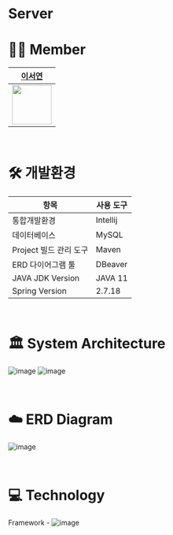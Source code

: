 # Server

# 👩‍💻 Member
| [이서연](https://github.com/SeoYeonLee12) |  
|-------------|  
|<img src="https://avatars.githubusercontent.com/u/134525851?v=4" width = 80>|

<br>

# 🛠️ 개발환경
| 항목                   | 사용 도구       |
|------------------------|----------------|
| 통합개발환경           | Intellij       |
| 데이터베이스           | MySQL          |
| Project 빌드 관리 도구 | Maven          |
| ERD 다이어그램 툴      | DBeaver        |
| JAVA JDK Version       | JAVA 11        |
| Spring Version         | 2.7.18         |

<br>

# 🏛️ System Architecture
![image](https://github.com/user-attachments/assets/8c6758bb-db26-4031-9b48-d37eefeb494d)
![image](https://github.com/user-attachments/assets/ac51a897-112d-41e1-8fe3-c59f241220da)

<br>

# ☁️ ERD Diagram
![image](https://github.com/user-attachments/assets/3fe03941-78d7-4a53-bfb5-4ecfc3e41a00)

<br>

# 💻 Technology
Framework - ![image](https://camo.githubusercontent.com/0eca6769e181842d27850c17afc037ecf3f09ba26a1b508c6854d0cce31694cb/68747470733a2f2f696d672e736869656c64732e696f2f62616467652f537072696e672d3644423333463f7374796c653d666f722d7468652d6261646765266c6f676f3d737072696e67266c6f676f436f6c6f723d7768697465)
